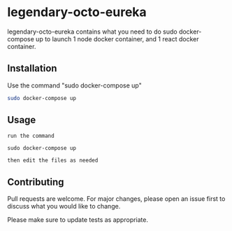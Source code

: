 # legendary-octo-eureka

legendary-octo-eureka contains what you need to do sudo docker-compose up to launch 1 node docker container, and 1 react docker container.

## Installation

Use the command "sudo docker-compose up"

```bash
sudo docker-compose up
```

## Usage

```
run the command

sudo docker-compose up

then edit the files as needed 
```

## Contributing
Pull requests are welcome. For major changes, please open an issue first to discuss what you would like to change.

Please make sure to update tests as appropriate.